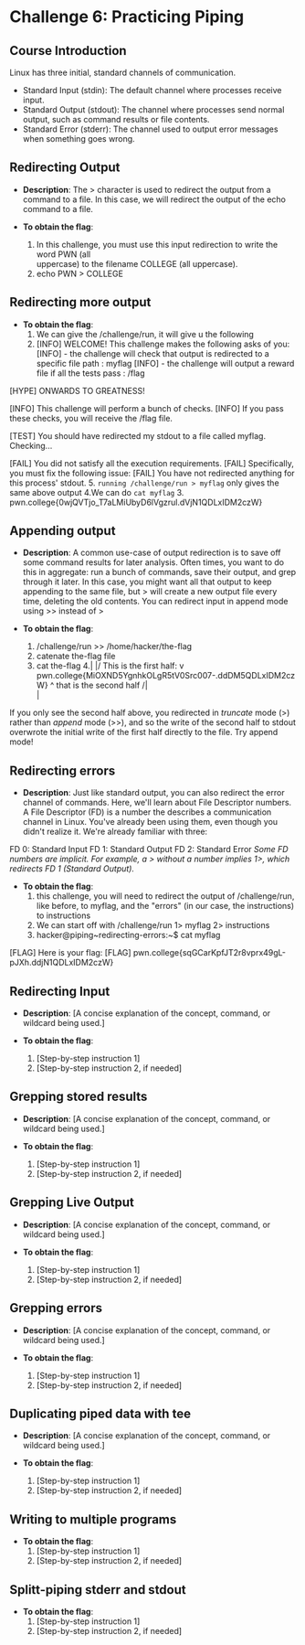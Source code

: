 # Challenge 6: Practicing Piping

## Course Introduction
Linux has three initial, standard channels of communication. 
- Standard Input (stdin): The default channel where processes receive input.
- Standard Output (stdout): The channel where processes send normal output, such as command results or file contents.
- Standard Error (stderr): The channel used to output error messages when something goes wrong.

## Redirecting Output
- **Description**: 
  The > character is used to redirect the output from a command to a file. In this case, we 
  will redirect the output of the echo command to a file.

- **To obtain the flag**:
  1. In this challenge, you must use this input redirection to write the word PWN (all       
     uppercase) to the filename COLLEGE (all uppercase).
  2. echo PWN > COLLEGE
  
## Redirecting more output

- **To obtain the flag**:
  1. We can give the /challenge/run,  it will give u the following
  2. [INFO] WELCOME! This challenge makes the following asks of you:
[INFO] - the challenge will check that output is redirected to a specific file path : myflag
[INFO] - the challenge will output a reward file if all the tests pass : /flag

[HYPE] ONWARDS TO GREATNESS!

[INFO] This challenge will perform a bunch of checks.
[INFO] If you pass these checks, you will receive the /flag file.

[TEST] You should have redirected my stdout to a file called myflag. Checking...

[FAIL] You did not satisfy all the execution requirements.
[FAIL] Specifically, you must fix the following issue:
[FAIL]   You have not redirected anything for this process' stdout.
5. `running /challenge/run > myflag` only gives the same above output
4.We can do `cat myflag`
3. pwn.college{0wjQVTjo_T7aLMiUbyD6lVgzrul.dVjN1QDLxIDM2czW}
 
## Appending output
- **Description**: 
  A common use-case of output redirection is to save off some command results for later analysis. Often times, you want to do this in aggregate: run a bunch of commands, save their output, and grep through it later. In this case, you might want all that output to keep appending to the same file, but > will create a new output file every time, deleting the old contents.
You can redirect input in append mode using >> instead of >

- **To obtain the flag**:
  1. /challenge/run >> /home/hacker/the-flag
  2. catenate the-flag file
  3. cat the-flag
  4.| 
   \|/ This is the first half:
    v 
pwn.college{MiOXND5YgnhkOLgR5tV0Src007-.ddDM5QDLxIDM2czW}
                              ^
     that is the second half /|\
                              |

If you only see the second half above, you redirected in *truncate* mode (>) 
rather than *append* mode (>>), and so the write of the second half to stdout 
overwrote the initial write of the first half directly to the file. Try append 
mode!
 
     
## Redirecting errors
- **Description**: 
  Just like standard output, you can also redirect the error channel of commands. Here, we'll learn about File Descriptor numbers. A File Descriptor (FD) is a number the describes a communication channel in Linux. You've already been using them, even though you didn't realize it. We're already familiar with three:

FD 0: Standard Input
FD 1: Standard Output
FD 2: Standard Error
*Some FD numbers are implicit. For example, a > without a number implies 1>, which redirects FD 1 (Standard Output).*

- **To obtain the flag**:
  1.  this challenge, you will need to redirect the output of /challenge/run, like before, to myflag, and the "errors" (in our case, the instructions) to instructions
  2. We can start off with /challenge/run 1> myflag 2> instructions
  3. hacker@piping~redirecting-errors:~$ cat myflag

[FLAG] Here is your flag:
[FLAG] pwn.college{sqGCarKpfJT2r8vprx49gL-pJXh.ddjN1QDLxIDM2czW}

## Redirecting Input
- **Description**: 
  [A concise explanation of the concept, command, or wildcard being used.]

- **To obtain the flag**:
  1. [Step-by-step instruction 1]
  2. [Step-by-step instruction 2, if needed]
 
 ## Grepping stored results
- **Description**: 
  [A concise explanation of the concept, command, or wildcard being used.]

- **To obtain the flag**:
  1. [Step-by-step instruction 1]
  2. [Step-by-step instruction 2, if needed]

## Grepping Live Output
- **Description**: 
  [A concise explanation of the concept, command, or wildcard being used.]

- **To obtain the flag**:
  1. [Step-by-step instruction 1]
  2. [Step-by-step instruction 2, if needed]
 

## Grepping errors
- **Description**: 
  [A concise explanation of the concept, command, or wildcard being used.]

- **To obtain the flag**:
  1. [Step-by-step instruction 1]
  2. [Step-by-step instruction 2, if needed]
 
  
## Duplicating piped data with tee
- **Description**: 
  [A concise explanation of the concept, command, or wildcard being used.]

- **To obtain the flag**:
  1. [Step-by-step instruction 1]
  2. [Step-by-step instruction 2, if needed]

## Writing to multiple programs
- **To obtain the flag**:
  1. [Step-by-step instruction 1]
  2. [Step-by-step instruction 2, if needed]


## Splitt-piping stderr and stdout
- **To obtain the flag**:
  1. [Step-by-step instruction 1]
  2. [Step-by-step instruction 2, if needed]
